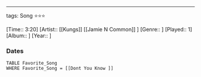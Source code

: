 ---
tags: Song ⭐⭐⭐ 

[Time:: 3:20]
[Artist:: [[Kungs]] [[Jamie N Common]] ]
[Genre:: ]
[Played:: 1]
[Album:: ]
[Year:: ]
### Dates
````dataview
TABLE Favorite_Song
WHERE Favorite_Song = [[Dont You Know ]]
````